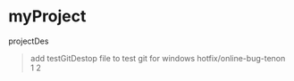 # myProject
projectDes
> add testGitDestop file to test git for windows
> hotfix/online-bug-tenon
1
2